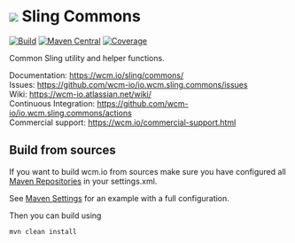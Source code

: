 <img src="https://wcm.io/images/favicon-16@2x.png"/> Sling Commons
======
[![Build](https://github.com/wcm-io/io.wcm.sling.commons/workflows/Build/badge.svg?branch=develop)](https://github.com/wcm-io/io.wcm.sling.commons/actions?query=workflow%3ABuild+branch%3Adevelop)
[![Maven Central](https://img.shields.io/maven-central/v/io.wcm/io.wcm.sling.commons)](https://repo1.maven.org/maven2/io/wcm/io.wcm.sling.commons/)
[![Coverage](https://sonarcloud.io/api/project_badges/measure?project=wcm-io_io.wcm.sling.commons&metric=coverage)](https://sonarcloud.io/summary/new_code?id=wcm-io_io.wcm.sling.commons)

Common Sling utility and helper functions.

Documentation: https://wcm.io/sling/commons/<br/>
Issues: https://github.com/wcm-io/io.wcm.sling.commons/issues<br/>
Wiki: https://wcm-io.atlassian.net/wiki/<br/>
Continuous Integration: https://github.com/wcm-io/io.wcm.sling.commons/actions<br/>
Commercial support: https://wcm.io/commercial-support.html


## Build from sources

If you want to build wcm.io from sources make sure you have configured all [Maven Repositories](https://wcm.io/maven.html) in your settings.xml.

See [Maven Settings](https://github.com/wcm-io/io.wcm.sling.commons/blob/develop/.maven-settings.xml) for an example with a full configuration.

Then you can build using

```
mvn clean install
```
